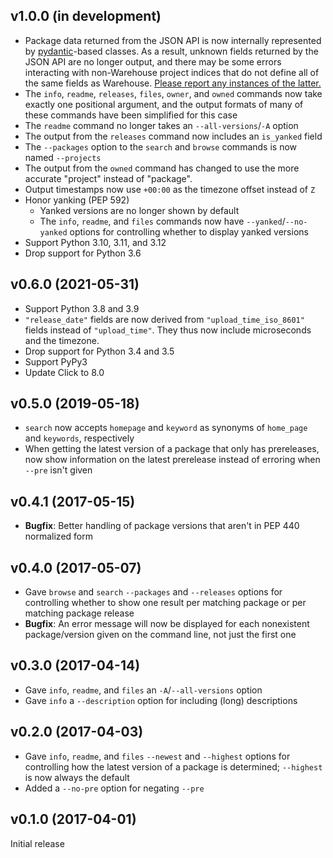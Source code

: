 v1.0.0 (in development)
-----------------------
- Package data returned from the JSON API is now internally represented by
  [pydantic](https://github.com/samuelcolvin/pydantic)-based classes.  As a
  result, unknown fields returned by the JSON API are no longer output, and
  there may be some errors interacting with non-Warehouse project indices that
  do not define all of the same fields as Warehouse.  [Please report any
  instances of the latter.](https://github.com/jwodder/qypi/issues)
- The `info`, `readme`, `releases`, `files`, `owner`, and `owned` commands now
  take exactly one positional argument, and the output formats of many of these
  commands have been simplified for this case
- The `readme` command no longer takes an `--all-versions`/`-A` option
- The output from the `releases` command now includes an `is_yanked` field
- The `--packages` option to the `search` and `browse` commands is now named
  `--projects`
- The output from the `owned` command has changed to use the more accurate
  "project" instead of "package".
- Output timestamps now use `+00:00` as the timezone offset instead of `Z`
- Honor yanking (PEP 592)
    - Yanked versions are no longer shown by default
    - The `info`, `readme`, and `files` commands now have
      `--yanked`/`--no-yanked` options for controlling whether to display
      yanked versions
- Support Python 3.10, 3.11, and 3.12
- Drop support for Python 3.6

v0.6.0 (2021-05-31)
-------------------
- Support Python 3.8 and 3.9
- `"release_date"` fields are now derived from `"upload_time_iso_8601"` fields
  instead of `"upload_time"`.  They thus now include microseconds and the
  timezone.
- Drop support for Python 3.4 and 3.5
- Support PyPy3
- Update Click to 8.0

v0.5.0 (2019-05-18)
-------------------
- `search` now accepts `homepage` and `keyword` as synonyms of `home_page` and
  `keywords`, respectively
- When getting the latest version of a package that only has prereleases, now
  show information on the latest prerelease instead of erroring when `--pre`
  isn't given

v0.4.1 (2017-05-15)
-------------------
- **Bugfix**: Better handling of package versions that aren't in PEP 440
  normalized form

v0.4.0 (2017-05-07)
-------------------
- Gave `browse` and `search` `--packages` and `--releases` options for
  controlling whether to show one result per matching package or per matching
  package release
- **Bugfix**: An error message will now be displayed for each nonexistent
  package/version given on the command line, not just the first one

v0.3.0 (2017-04-14)
-------------------
- Gave `info`, `readme`, and `files` an `-A`/`--all-versions` option
- Gave `info` a `--description` option for including (long) descriptions

v0.2.0 (2017-04-03)
-------------------
- Gave `info`, `readme`, and `files` `--newest` and `--highest` options for
  controlling how the latest version of a package is determined; `--highest` is
  now always the default
- Added a `--no-pre` option for negating `--pre`

v0.1.0 (2017-04-01)
-------------------
Initial release
